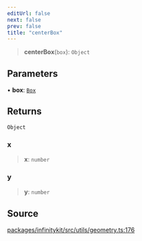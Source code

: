 ```yaml
---
editUrl: false
next: false
prev: false
title: "centerBox"
---
```


> **centerBox**(`box`): `Object`

## Parameters

• **box**: [`Box`](../type-aliases/Box.md)

## Returns

`Object`

### x

> **x**: `number`

### y

> **y**: `number`

## Source

[packages/infinitykit/src/utils/geometry.ts:176](https://github.com/nodenogg-in/alpha-p2p/blob/8383a4b/packages/infinitykit/src/utils/geometry.ts#L176)
